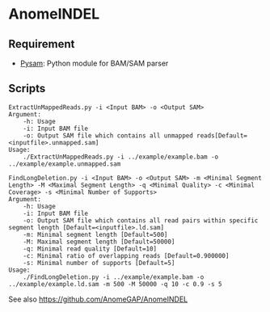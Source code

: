 # AnomeINDEL


## Requirement

- [Pysam](https://github.com/pysam-developers/pysam): Python module for BAM/SAM parser

## Scripts

```
ExtractUnMappedReads.py -i <Input BAM> -o <Output SAM>
Argument:
	-h: Usage
	-i: Input BAM file
	-o: Output SAM file which contains all unmapped reads[Default=<inputfile>.unmapped.sam]
Usage:
	./ExtractUnMappedReads.py -i ../example/example.bam -o ../example/example.unmapped.sam
```

```
FindLongDeletion.py -i <Input BAM> -o <Output SAM> -m <Minimal Segment Length> -M <Maximal Segment Length> -q <Minimal Quality> -c <Minimal Coverage> -s <Minimal Number of Supports>
Argument:
	-h: Usage
	-i: Input BAM file
	-o: Output SAM file which contains all read pairs within specific segment length [Default=<inputfile>.ld.sam]
	-m: Minimal segment length [Default=500]
	-M: Maximal segment length [Default=50000]
	-q: Minimal read quality [Default=10]
	-c: Minimal ratio of overlapping reads [Default=0.900000]
	-s: Minimal number of supports [Default=5]
Usage:
	./FindLongDeletion.py -i ../example/example.bam -o ../example/example.ld.sam -m 500 -M 50000 -q 10 -c 0.9 -s 5
```

See also https://github.com/AnomeGAP/AnomeINDEL

